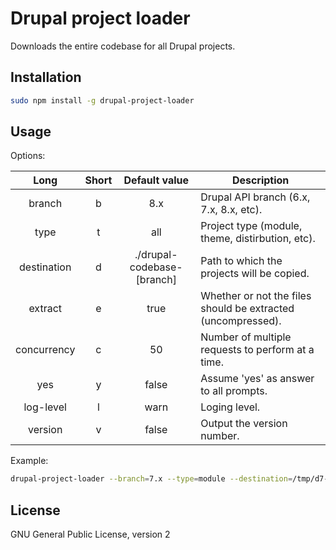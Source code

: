 # Drupal project loader

Downloads the entire codebase for all Drupal projects.

## Installation
```bash
sudo npm install -g drupal-project-loader
```

## Usage

Options:

Long | Short | Default value |Description
:----:|:-----:|:-------:|-----------
branch| b | 8.x | Drupal API branch (6.x, 7.x, 8.x, etc).
type  | t  | all  | Project type (module, theme, distirbution, etc).
destination | d | ./drupal-codebase-[branch] | Path to which the projects will be copied.
extract | e | true |  Whether or not the files should be extracted (uncompressed).
concurrency | c | 50 | Number of multiple requests to perform at a time.
yes | y | false |  Assume 'yes' as answer to all prompts.
log-level | l | warn | Loging level.
version | v | false | Output the version number.

Example:
```bash
drupal-project-loader --branch=7.x --type=module --destination=/tmp/d7-modules --extract=0 --yes
```

## License
GNU General Public License, version 2

